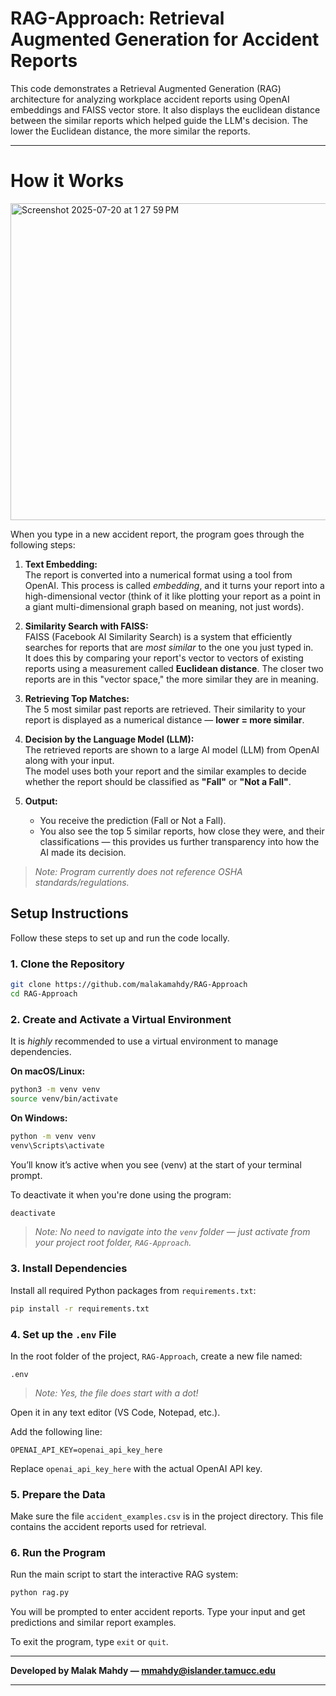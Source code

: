 # RAG-Approach: Retrieval Augmented Generation for Accident Reports

This code demonstrates a  Retrieval Augmented Generation (RAG) architecture for analyzing workplace accident reports using OpenAI embeddings and FAISS vector store. It also displays the euclidean distance between the similar reports which helped guide the LLM's decision. The lower the Euclidean distance, the more similar the reports.

---
# How it Works
<img width="810" height="507" alt="Screenshot 2025-07-20 at 1 27 59 PM" src="https://github.com/user-attachments/assets/a7dd4af0-cb88-403f-a233-84c3185c2205" />

When you type in a new accident report, the program goes through the following steps:

1. **Text Embedding:**  
   The report is converted into a numerical format using a tool from OpenAI. This process is called *embedding*, and it turns your report into a high-dimensional vector (think of it like plotting your report as a point in a giant multi-dimensional graph based on meaning, not just words).

2. **Similarity Search with FAISS:**  
   FAISS (Facebook AI Similarity Search) is a system that efficiently searches for reports that are *most similar* to the one you just typed in.  
   It does this by comparing your report's vector to vectors of existing reports using a measurement called **Euclidean distance**. The closer two reports are in this "vector space," the more similar they are in meaning.

3. **Retrieving Top Matches:**  
   The 5 most similar past reports are retrieved. Their similarity to your report is displayed as a numerical distance — **lower = more similar**.

4. **Decision by the Language Model (LLM):**  
   The retrieved reports are shown to a large AI model (LLM) from OpenAI along with your input.  
   The model uses both your report and the similar examples to decide whether the report should be classified as **"Fall"** or **"Not a Fall"**.

5. **Output:**  
   - You receive the prediction (Fall or Not a Fall).  
   - You also see the top 5 similar reports, how close they were, and their classifications — this provides us further transparency into how the AI made its decision.

> *Note: Program currently does not reference OSHA standards/regulations.*




## Setup Instructions

Follow these steps to set up and run the code locally.

### 1. Clone the Repository

```bash
git clone https://github.com/malakamahdy/RAG-Approach
cd RAG-Approach
```

### 2. Create and Activate a Virtual Environment

It is *highly* recommended to use a virtual environment to manage dependencies.

**On macOS/Linux:**

```bash
python3 -m venv venv
source venv/bin/activate
```

**On Windows:**

```bash
python -m venv venv
venv\Scripts\activate
```
You’ll know it’s active when you see (venv) at the start of your terminal prompt.

To deactivate it when you're done using the program:
```bash
deactivate
```
> *Note: No need to navigate into the `venv` folder — just activate from your project root folder, `RAG-Approach`.*

### 3. Install Dependencies

Install all required Python packages from `requirements.txt`:

```bash
pip install -r requirements.txt
```

### 4. Set up the `.env` File

In the root folder of the project, `RAG-Approach`, create a new file named:

```
.env
```
> *Note: Yes, the file does start with a dot!*

Open it in any text editor (VS Code, Notepad, etc.).

Add the following line:
```
OPENAI_API_KEY=openai_api_key_here
```

Replace `openai_api_key_here` with the actual OpenAI API key.

### 5. Prepare the Data

Make sure the file `accident_examples.csv` is in the project directory. This file contains the accident reports used for retrieval.

### 6. Run the Program

Run the main script to start the interactive RAG system:

```bash
python rag.py
```

You will be prompted to enter accident reports. Type your input and get predictions and similar report examples.

To exit the program, type `exit` or `quit`.

---

**Developed by Malak Mahdy — mmahdy@islander.tamucc.edu**

---
